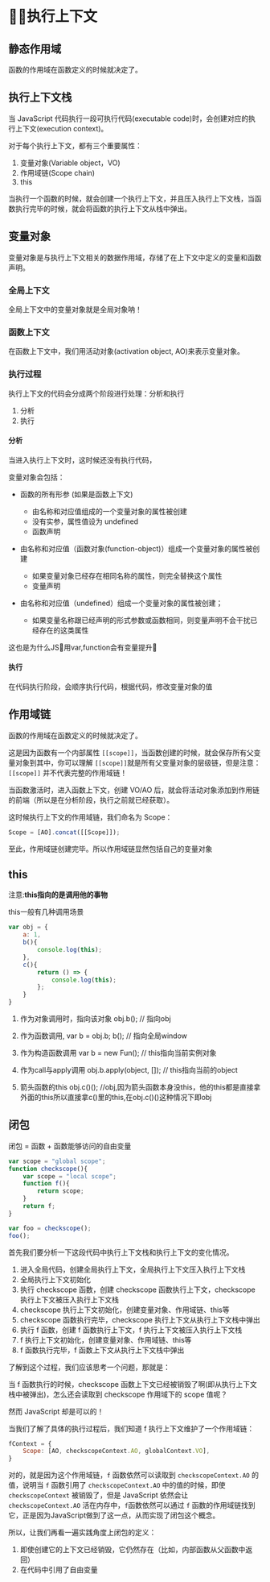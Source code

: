 # 执行上下文

## 静态作用域

函数的作用域在函数定义的时候就决定了。

## 执行上下文栈

当 JavaScript 代码执行一段可执行代码(executable code)时，会创建对应的执行上下文(execution context)。

对于每个执行上下文，都有三个重要属性：

1. 变量对象(Variable object，VO)
2. 作用域链(Scope chain)
3. this

当执行一个函数的时候，就会创建一个执行上下文，并且压入执行上下文栈，当函数执行完毕的时候，就会将函数的执行上下文从栈中弹出。

## 变量对象

变量对象是与执行上下文相关的数据作用域，存储了在上下文中定义的变量和函数声明。

### 全局上下文

全局上下文中的变量对象就是全局对象呐！

### 函数上下文

在函数上下文中，我们用活动对象(activation object, AO)来表示变量对象。

### 执行过程

执行上下文的代码会分成两个阶段进行处理：分析和执行

1. 分析
2. 执行

#### 分析

当进入执行上下文时，这时候还没有执行代码，

变量对象会包括：

- 函数的所有形参 (如果是函数上下文)

  - 由名称和对应值组成的一个变量对象的属性被创建
  - 没有实参，属性值设为 undefined
  - 函数声明

- 由名称和对应值（函数对象(function-object)）组成一个变量对象的属性被创建
  - 如果变量对象已经存在相同名称的属性，则完全替换这个属性
  - 变量声明

- 由名称和对应值（undefined）组成一个变量对象的属性被创建；
  - 如果变量名称跟已经声明的形式参数或函数相同，则变量声明不会干扰已经存在的这类属性

这也是为什么JS用var,function会有变量提升

#### 执行

在代码执行阶段，会顺序执行代码，根据代码，修改变量对象的值

## 作用域链

函数的作用域在函数定义的时候就决定了。

这是因为函数有一个内部属性 `[[scope]]`，当函数创建的时候，就会保存所有父变量对象到其中，你可以理解 `[[scope]]`就是所有父变量对象的层级链，但是注意：`[[scope]]` 并不代表完整的作用域链！

当函数激活时，进入函数上下文，创建 VO/AO 后，就会将活动对象添加到作用链的前端（所以是在分析阶段，执行之前就已经获取）。

这时候执行上下文的作用域链，我们命名为 Scope：

```js
Scope = [AO].concat([[Scope]]);
```

至此，作用域链创建完毕。所以作用域链显然包括自己的变量对象

## this

注意:**this指向的是调用他的事物**

this一般有几种调用场景

```js
var obj = {
    a: 1,
    b(){
        console.log(this);
    },
    c(){
        return () => {
            console.log(this);
        };
    }
}
```

1. 作为对象调用时，指向该对象 obj.b(); // 指向obj

2. 作为函数调用, var b = obj.b; b(); // 指向全局window

3. 作为构造函数调用 var b = new Fun(); // this指向当前实例对象

4. 作为call与apply调用 obj.b.apply(object, []); // this指向当前的object

5. 箭头函数的this obj.c()(); //obj,因为箭头函数本身没this，他的this都是直接拿外面的this所以直接拿c()里的this,在obj.c()()这种情况下即obj

## 闭包

闭包 = 函数 + 函数能够访问的自由变量

```js
var scope = "global scope";
function checkscope(){
    var scope = "local scope";
    function f(){
        return scope;
    }
    return f;
}

var foo = checkscope();
foo();
```

首先我们要分析一下这段代码中执行上下文栈和执行上下文的变化情况。

1. 进入全局代码，创建全局执行上下文，全局执行上下文压入执行上下文栈
2. 全局执行上下文初始化
3. 执行 checkscope 函数，创建 checkscope 函数执行上下文，checkscope 执行上下文被压入执行上下文栈
4. checkscope 执行上下文初始化，创建变量对象、作用域链、this等
5. checkscope 函数执行完毕，checkscope 执行上下文从执行上下文栈中弹出
6. 执行 f 函数，创建 f 函数执行上下文，f 执行上下文被压入执行上下文栈
7. f 执行上下文初始化，创建变量对象、作用域链、this等
8. f 函数执行完毕，f 函数上下文从执行上下文栈中弹出

了解到这个过程，我们应该思考一个问题，那就是：

当 f 函数执行的时候，checkscope 函数上下文已经被销毁了啊(即从执行上下文栈中被弹出)，怎么还会读取到 checkscope 作用域下的 scope 值呢？

然而 JavaScript 却是可以的！

当我们了解了具体的执行过程后，我们知道 f 执行上下文维护了一个作用域链：

```js
fContext = {
    Scope: [AO, checkscopeContext.AO, globalContext.VO],
}
```

对的，就是因为这个作用域链，`f` 函数依然可以读取到 `checkscopeContext.AO` 的值，说明当 `f` 函数引用了 `checkscopeContext.AO` 中的值的时候，即使 `checkscopeContext` 被销毁了，但是 JavaScript 依然会让 `checkscopeContext.AO` 活在内存中，`f`函数依然可以通过 `f` 函数的作用域链找到它，正是因为JavaScript做到了这一点，从而实现了闭包这个概念。

所以，让我们再看一遍实践角度上闭包的定义：

1. 即使创建它的上下文已经销毁，它仍然存在（比如，内部函数从父函数中返回）
2. 在代码中引用了自由变量